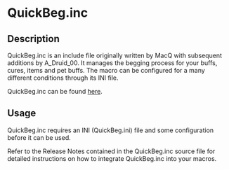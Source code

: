# QuickBeg.inc

## Description

QuickBeg.inc is an include file originally written by MacQ with subsequent additions by A\_Druid\_00. It manages the begging process for your buffs, cures, items and pet buffs. The macro can be configured for a many different conditions through its INI file.

QuickBeg.inc can be found [here](https://macroquest2.com/phpBB3/viewtopic.php?t=12011).

## Usage

QuickBeg.inc requires an INI \(QuickBeg.ini\) file and some configuration before it can be used.

Refer to the Release Notes contained in the QuickBeg.inc source file for detailed instructions on how to integrate QuickBeg.inc into your macros.

